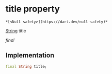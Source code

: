


# title property




    *[<Null safety>](https://dart.dev/null-safety)*


[String](https://api.flutter.dev/flutter/dart-core/String-class.html) title
  
_final_






## Implementation

```dart
final String title;


```







